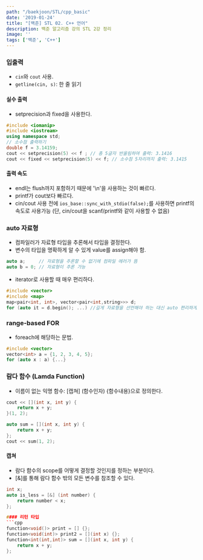 ```yaml
---
path: "/baekjoon/STL/cpp_basic"
date: '2019-01-24'
title: "[백준] STL 02. C++ 언어"
description: 백준 알고리즘 강의 STL 2강 정리
image: ''
tags: ['백준', 'C++']
---
```


### 입출력
- `cin`와 `cout` 사용.
- `getline(cin, s)`: 한 줄 읽기

#### 실수 출력
- setprecision과 fixed을 사용한다.
```cpp
#include <iomanip>
#include <iostream>
using namespace std;
// 소수점 출력하기
double f = 3.14159;
cout << setprecision(5) << f ; // 총 5글자 반올림하여 출력: 3.1416
cout << fixed << setprecision(5) << f; // 소수점 5자리까지 출력: 3.1415
```

#### 출력 속도
- endl는 flush까지 포함하기 때문에 '\n'을 사용하는 것이 빠르다.
- printf가 cout보다 빠르다.
- cin/cout 사용 전에 `ios_base::sync_with_stdio(false);`를 사용하면  printf의 속도로 사용가능 (단, cin/cout을 scanf/printf와 같이 사용할 수 없음)

### auto 자료형
- 컴파일러가 자료형 타입을 추론해서 타입을 결정한다.
- 변수의 타입을 명확하게 알 수 있게 value를 assign해야 함.
```cpp
auto a;     // 자료형을 추론할 수 없기에 컴파일 에러가 뜸
auto b = 0; // 자료형이 추론 가능
```
- iterator로 사용할 때 매우 편리하다.
```cpp
#include <vector>
#include <map>
map<pair<int, int>, vector<pair<int,string>>> d;
for (auto it = d.begin(); ...) //길게 자료형을 선언해야 하는 대신 auto 편리하게 사용
```

### range-based FOR
- foreach에 해당하는 문법.
```cpp
#include <vector>
vector<int> a = {1, 2, 3, 4, 5};
for (auto x : a) {...}
```

### 람다 함수 (Lamda Function)
- 이름이 없는 익명 함수: [캡쳐] (함수인자) {함수내용}으로 정의한다.
```cpp
cout << [](int x, int y) {
    return x + y; 
}(1, 2);
```
```cpp
auto sum = [](int x, int y) {
    return x + y;
};
cout << sum(1, 2);
```

#### 캡쳐
- 람다 함수의 scope를 어떻게 결정할 것인지를 정하는 부분이다.
- [&]를 통해 람다 함수 밖의 모든 변수를 참조할 수 있다.
```cpp
int x;
auto is_less = [&] (int number) {
    return number < x;
};

#### 리턴 타입
```cpp
function<void()> print = [] {};
function<void(int)> print2 = [](int x) {};
function<int(int,int)> sum = [](int x, int y) {
    return x + y;
};
```
